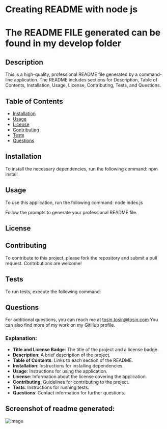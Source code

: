 # Creating README with node js

# The README FILE generated can be found in my develop folder



## Description

This is a high-quality, professional README file generated by a command-line application. The README includes sections for Description, Table of Contents, Installation, Usage, License, Contributing, Tests, and Questions.

## Table of Contents

* [Installation](#installation)
* [Usage](#usage)
* [License](#license)
* [Contributing](#contributing)
* [Tests](#tests)
* [Questions](#questions)

## Installation

To install the necessary dependencies, run the following command:
npm install

## Usage
To use this application, run the following command:
node index.js

Follow the prompts to generate your professional README file.

## License


## Contributing
To contribute to this project, please fork the repository and submit a pull request. Contributions are welcome!

## Tests
To run tests, execute the following command:

## Questions
For additional questions, you can reach me at tosin.tosin@tosin.com
You can also find more of my work on my GitHub profile.


### Explanation:
- **Title and License Badge**: The title of the project and a license badge.
- **Description**: A brief description of the project.
- **Table of Contents**: Links to each section of the README.
- **Installation**: Instructions for installing dependencies.
- **Usage**: Instructions for using the application.
- **License**: Information about the license covering the application.
- **Contributing**: Guidelines for contributing to the project.
- **Tests**: Instructions for running tests.
- **Questions**: Contact information for further questions.
  
## Screenshot of readme generated:
![image](https://github.com/user-attachments/assets/7a3e6449-f848-4cb3-af8c-7486bfa08b83)

